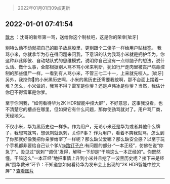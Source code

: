 > 2022年01月01日09点更新
<link rel="stylesheet" href="https://cdn.jsdelivr.net/gh/taotie6/sampleJSON@main/css/photo_show.css">
<meta name="referrer" content="no-referrer" />


 ## 2022-01-01 07:41:54 

 [㪚木](https://www.coolapk.com/feed/32513897?shareKey=NDUyMTdjNWViMDRiNjFjZmI0MjM~) ：沈哥的新年第一骂，送给你这个制杖吧，这是你的荣幸[呲牙]

别特么动不动就把自己的脑子放屁股里，更别跟个二傻子一样给用户贴标签。
我骂小米，你就拿华为存在得问题来问我，下意识的认为我骂小米就是拥护华为，你这种非此即彼、自动站队式的思维模式，说明你自己没有一点带脑子的想法<!--break-->，说什么话、做什么事，全部根据别人骂不骂小米来判断，犹如行尸走肉里被丧尸病毒控制的那些僵尸一样，一看到有人骂小米，不管三七二十一，上来就先咬人。[呲牙]
另外，我挖你🐎的小米黑历史啊，小米的黑历史还需要我挖啊，那不台面上摆着一堆？怎么，小米做的，我骂不得？雷军是你爹？还是卢伟冰是你爹？当然，我估计你巴不得雷军是你爹。

至于你问我，“如何看待华为2K HDR智能中控大屏”，不好意思，这事我没看，也不清楚它的槽点在哪里，但如果它有什么问题，那你使劲骂就对了。用户骂厂商，天经地义。

不仅小米，华为黑历史也一样多。作为用户，无论小米还是华为或者其他什么牌子，我想骂就骂，想讽刺就讽刺，关你P事？
作为用户，看着不爽我就骂，怎么到了你那就好像我把你亲爹给宰了一样呢？那么缺父爱嘛？那么缺安全感？以至于玩个手机都非要给自己认个爹//<a class="feed-link-uname" href="/u/路钉子户">@路钉子户</a>:有问题的部分-“一本正经”，仿佛在说“你急了”。没见过“讽刺”“调侃”发得，解释一下却是“干嘛这么一本正经的”。你既然懂，干嘛这么“一本正经”地把事情上升到小米并且挖了一波黑历史呢？接下来是经典“围华救米”环节：不知道您如何看待华为发布会上出现的“2K HDR智能中控大屏”？<a class="feed-forward-pic" href="http://image.coolapk.com/feed/2022/0101/00/4723514_b01d4dac_8292_0402_73@641x256.jpeg">查看图片</a> 

<div class="album">
</div>

 ------- 

